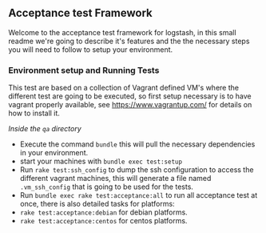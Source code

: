 ## Acceptance test Framework

Welcome to the acceptance test framework for logstash, in this small
readme we're going to describe it's features and the the necessary steps you will need to
follow to setup your environment.

### Environment setup and Running Tests

This test are based on a collection of Vagrant defined VM's where the
different test are going to be executed, so first setup necessary is to
have vagrant properly available, see https://www.vagrantup.com/ for
details on how to install it.

_Inside the `qa` directory_

* Execute the command `bundle` this will pull the necessary dependencies in your environment.
* start your machines with `bundle exec test:setup`
* Run `rake test:ssh_config` to dump the ssh configuration to access the different vagrant machines, this will generate a file named `.vm_ssh_config` that is going to be used for the tests.
* Run `bundle exec rake test:acceptance:all` to run all acceptance test
  at once, there is also detailed tasks for platforms:
 * `rake test:acceptance:debian` for debian platforms.
 * `rake test:acceptance:centos` for centos platforms.

